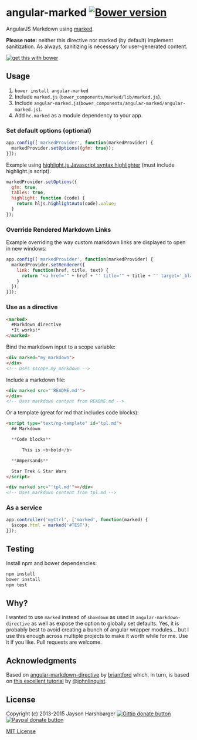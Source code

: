 angular-marked [![Bower version](https://badge.fury.io/bo/angular-marked.svg)](http://badge.fury.io/bo/angular-marked)
===

AngularJS Markdown using [marked](https://github.com/chjj/marked).

**Please note:** neither this directive nor marked (by default) implement sanitization. As always, sanitizing is necessary for user-generated content.

[![get this with bower](http://benschwarz.github.io/bower-badges/badge@2x.png)](http://bower.io/ "get this with bower")

## Usage

1. `bower install angular-marked`
2. Include `marked.js` (`bower_components/marked/lib/marked.js`).
3. Include `angular-marked.js`(`bower_components/angular-marked/angular-marked.js`).
4. Add `hc.marked` as a module dependency to your app.

### Set default options (optional)

```js
app.config(['markedProvider', function(markedProvider) {
  markedProvider.setOptions({gfm: true});
}]);
```

Example using [highlight.js Javascript syntax highlighter](http://highlightjs.org/) (must include highlight.js script).

```js
markedProvider.setOptions({
  gfm: true,
  tables: true,
  highlight: function (code) {
    return hljs.highlightAuto(code).value;
  }
});
```

### Override Rendered Markdown Links

Example overriding the way custom markdown links are displayed to open in new windows:

```js
app.config(['markedProvider', function(markedProvider) {
  markedProvider.setRenderer({
    link: function(href, title, text) {
      return "<a href='" + href + "' title='" + title + "' target='_blank'>" + text + "</a>";
    }
  });
}]);
```

### Use as a directive

```html
<marked>
  #Markdown directive
  *It works!*  
</marked>
```

Bind the markdown input to a scope variable:

```html
<div marked="my_markdown">
</div>
<!-- Uses $scope.my_markdown -->
```

Include a markdown file:

```html
<div marked src="'README.md'">
</div>
<!-- Uses markdown content from README.md -->
```

Or a template (great for md that includes code blocks):

```html
<script type="text/ng-template" id="tpl.md">
  ## Markdown

  **Code blocks**

      This is <b>bold</b>

  **Ampersands**

  Star Trek & Star Wars
</script>

<div marked src="'tpl.md'"></div>
<!-- Uses markdown content from tpl.md -->
```

### As a service

```js
app.controller('myCtrl', ['marked', function(marked) {
  $scope.html = marked('#TEST');
}]);
```

## Testing

Install npm and bower dependencies:

```bash
npm install
bower install
npm test
```

## Why?

I wanted to use `marked` instead of `showdown` as used in `angular-markdown-directive` as well as expose the option to globally set defaults.  Yes, it is probably best to avoid creating a bunch of angular wrapper modules... but I use this enough across multiple projects to make it worth while for me.  Use it if you like.  Pull requests are welcome.

## Acknowledgments
Based on [angular-markdown-directive](https://github.com/btford/angular-markdown-directive) by [briantford](http://briantford.com/) which, in turn, is based on [this excellent tutorial](http://blog.angularjs.org/2012/05/custom-components-part-1.html) by [@johnlinquist](https://twitter.com/johnlindquist).

## License
Copyright (c) 2013-2015 Jayson Harshbarger [![Gittip donate button](http://img.shields.io/gratipay/Hypercubed.svg)](https://www.gittip.com/hypercubed/ "Donate weekly to this project using Gittip")
[![Paypal donate button](http://img.shields.io/badge/paypal-donate-brightgreen.svg)](https://www.paypal.com/cgi-bin/webscr?cmd=_s-xclick&hosted_button_id=X7KYR6T9U2NHC "One time donation to this project using Paypal")

[MIT License](http://en.wikipedia.org/wiki/MIT_License)
